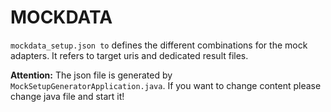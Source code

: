 <!-- SPDX-License-Identifier: MIT --->
MOCKDATA
========
`mockdata_setup.json to` defines the different combinations for
the mock adapters. It refers to target uris and dedicated result files.

__Attention:__ The json file is generated by `MockSetupGeneratorApplication.java`. If you want to change content please change java file and start it! 